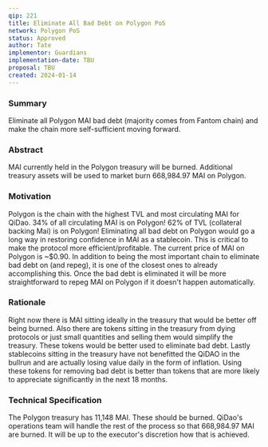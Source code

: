 ```yaml
---
qip: 221
title: Eliminate All Bad Debt on Polygon PoS
network: Polygon PoS
status: Approved
author: Tate
implementor: Guardians
implementation-date: TBU
proposal: TBU
created: 2024-01-14
---
```


### **Summary**

Eliminate all Polygon MAI bad debt (majority comes from Fantom chain) and make the chain more self-sufficient moving forward.

### **Abstract**

MAI currently held in the Polygon treasury will be burned. Additional treasury assets will be used to market burn 668,984.97 MAI on Polygon.

### **Motivation**

Polygon is the chain with the highest TVL and most circulating MAI for QiDao. 34% of all circulating MAI is on Polygon! 62% of TVL (collateral backing Mai) is on Polygon! Eliminating all bad debt on Polygon would go a long way in restoring confidence in MAI as a stablecoin. This is critical to make the protocol more efficient/profitable. The current price of MAI on Polygon is ~$0.90. In addition to being the most important chain to eliminate bad debt on (and repeg), it is one of the closest ones to already accomplishing this. Once the bad debt is eliminated it will be more straightforward to repeg MAI on Polygon if it doesn't happen automatically.

### **Rationale**

Right now there is MAI sitting ideally in the treasury that would be better off being burned. Also there are tokens sitting in the treasury from dying protocols or just small quantities and selling them would simplify the treasury. These tokens would be better used to eliminate bad debt. Lastly stablecoins sitting in the treasury have not benefitted the QiDAO in the bullrun and are actually losing value daily in the form of inflation. Using these tokens for removing bad debt is better than tokens that are more likely to appreciate significantly in the next 18 months.

### **Technical Specification**

The Polygon treasury has 11,148 MAI. These should be burned. QiDao's operations team will handle the rest of the process so that 668,984.97 MAI are burned. It will be up to the executor's discretion how that is achieved.
